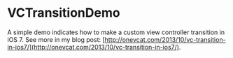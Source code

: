 VCTransitionDemo
================

A simple demo indicates how to make a custom view controller transition in iOS 7. See more in my blog post: [http://onevcat.com/2013/10/vc-transition-in-ios7/](http://onevcat.com/2013/10/vc-transition-in-ios7/).
